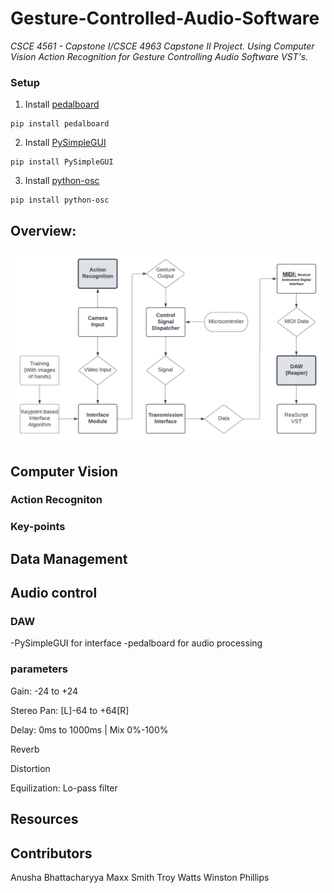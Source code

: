 # Gesture-Controlled-Audio-Software
*CSCE 4561 - Capstone I/CSCE 4963 Capstone II Project. Using Computer Vision Action Recognition for Gesture Controlling Audio Software VST's.*
### Setup
1. Install [pedalboard](https://github.com/spotify/pedalboard)
```
pip install pedalboard
```
2. Install [PySimpleGUI](https://www.pysimplegui.org/en/latest/)
```
pip install PySimpleGUI
```
3. Install [python-osc](https://pypi.org/project/python-osc/)
```
pip install python-osc
```


## Overview:

![process flowchart](img/CapstoneProposalFlowchart.png)

## Computer Vision
### Action Recogniton


### Key-points


## Data Management


## Audio control
### DAW
-PySimpleGUI for interface
-pedalboard for audio processing

### parameters
Gain: -24 to +24

Stereo Pan: [L]-64 to +64[R]

Delay: 0ms to 1000ms | Mix 0%-100%

Reverb

Distortion

Equilization: Lo-pass filter


## Resources

## Contributors
Anusha Bhattacharyya
Maxx Smith
Troy Watts
Winston Phillips
